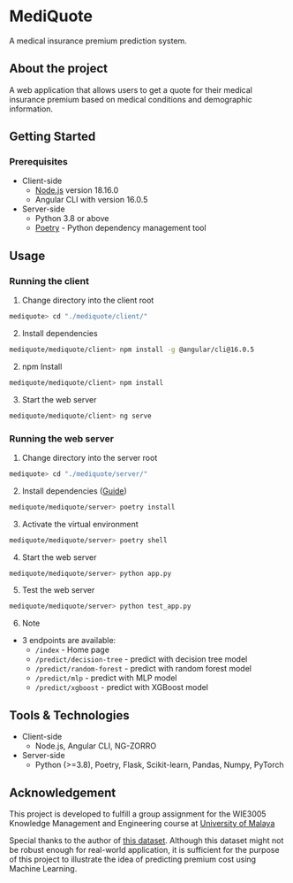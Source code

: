 # MediQuote
A medical insurance premium prediction system.

## About the project
A web application that allows users to get a quote for their medical insurance premium based on medical conditions and demographic information. 

## Getting Started

### Prerequisites
- Client-side
  - [Node.js](https://nodejs.org/en) version 18.16.0
  - Angular CLI with version 16.0.5
- Server-side
  - Python 3.8 or above
  - [Poetry](https://python-poetry.org/) - Python dependency management tool

## Usage

### Running the client

1. Change directory into the client root
```sh
mediquote> cd "./mediquote/client/"
```
2. Install dependencies
```sh
mediquote/mediquote/client> npm install -g @angular/cli@16.0.5
```
2. npm Install
```sh
mediquote/mediquote/client> npm install
```
3. Start the web server
```sh
mediquote/mediquote/client> ng serve
```

### Running the web server

1. Change directory into the server root
```sh
mediquote> cd "./mediquote/server/"
```
2. Install dependencies ([Guide](https://python-poetry.org/docs/basic-usage/#installing-dependencies))
```sh
mediquote/mediquote/server> poetry install
```
3. Activate the virtual environment
```sh
mediquote/mediquote/server> poetry shell
```
4. Start the web server
```sh
mediquote/mediquote/server> python app.py
```
5. Test the web server
```sh
mediquote/mediquote/server> python test_app.py
```
6. Note
  - 3 endpoints are available:
    - `/index` - Home page
    - `/predict/decision-tree` - predict with decision tree model
    - `/predict/random-forest` - predict with random forest model
    - `/predict/mlp` - predict with MLP model
    - `/predict/xgboost` - predict with XGBoost model


## Tools & Technologies
- Client-side
  - Node.js, Angular CLI, NG-ZORRO
- Server-side
  - Python (>=3.8), Poetry, Flask, Scikit-learn, Pandas, Numpy, PyTorch


## Acknowledgement
This project is developed to fulfill a group assignment for the WIE3005 Knowledge Management and Engineering course at [University of Malaya](https://www.um.edu.my/)

Special thanks to the author of [this dataset](https://www.kaggle.com/datasets/tejashvi14/medical-insurance-premium-prediction). Although this dataset might not be robust enough for real-world application, it is sufficient for the purpose of this project to illustrate the idea of predicting premium cost using Machine Learning.
